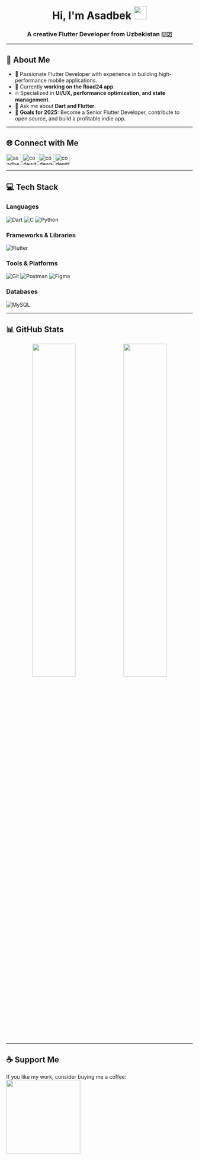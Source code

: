 <h1 align="center"> Hi, I'm Asadbek <img src="https://media.giphy.com/media/hvRJCLFzcasrR4ia7z/giphy.gif" width="35"></h1>
<h3 align="center"> A creative Flutter Developer from Uzbekistan 🇺🇿</h3>

---

## 🚀 About Me
- 🎯 Passionate Flutter Developer with experience in building high-performance mobile applications.  
- 🌱 Currently **working on the Road24 app**.  
- 🔥 Specialized in **UI/UX, performance optimization, and state management**.  
- 💬 Ask me about **Dart and Flutter**.  
- 🎯 **Goals for 2025:** Become a Senior Flutter Developer, contribute to open source, and build a profitable indie app.  

---

## 🌐 Connect with Me
<p align="left">
<a href="https://www.linkedin.com/in/asadbek-sayfuddinov/" target="blank">
  <img align="center" src="https://raw.githubusercontent.com/rahuldkjain/github-profile-readme-generator/master/src/images/icons/Social/linked-in-alt.svg" alt="asadbek sayfuddinov" height="30" width="40"/>
</a>
<a href="https://instagram.com/codewithbek" target="blank">
  <img align="center" src="https://raw.githubusercontent.com/rahuldkjain/github-profile-readme-generator/master/src/images/icons/Social/instagram.svg" alt="codewithbek" height="30" width="40"/>
</a>
<a href="https://www.codewars.com/users/codewithbek" target="blank">
  <img align="center" src="https://cdn.jsdelivr.net/npm/simple-icons@3.0.1/icons/codewars.svg" alt="codewars" height="30" width="40"/>
</a>
<a href="https://www.leetcode.com/codewithbek" target="blank">
  <img align="center" src="https://raw.githubusercontent.com/rahuldkjain/github-profile-readme-generator/master/src/images/icons/Social/leet-code.svg" alt="codewithbek" height="30" width="40"/>
</a>
</p>

---

## 💻 Tech Stack
### **Languages**
![Dart](https://img.shields.io/badge/Dart-0175C2?style=for-the-badge&logo=dart&logoColor=white)
![C](https://img.shields.io/badge/C-00599C?style=for-the-badge&logo=c&logoColor=white)
![Python](https://img.shields.io/badge/Python-3776AB?style=for-the-badge&logo=python&logoColor=white)

### **Frameworks & Libraries**
![Flutter](https://img.shields.io/badge/Flutter-02569B?style=for-the-badge&logo=flutter&logoColor=white)

### **Tools & Platforms**
![Git](https://img.shields.io/badge/Git-F05032?style=for-the-badge&logo=git&logoColor=white)
![Postman](https://img.shields.io/badge/Postman-FF6C37?style=for-the-badge&logo=postman&logoColor=white)
![Figma](https://img.shields.io/badge/Figma-F24E1E?style=for-the-badge&logo=figma&logoColor=white)

### **Databases**
![MySQL](https://img.shields.io/badge/MySQL-4479A1?style=for-the-badge&logo=mysql&logoColor=white)

---

## 📊 GitHub Stats  
<p align="center">
  <img src="https://github-readme-stats.vercel.app/api?username=codewithbek&show_icons=true&theme=tokyonight" width="48%" />
  <img src="https://github-readme-streak-stats.herokuapp.com/?user=codewithbek&theme=tokyonight" width="48%" />
</p>

---

## ☕ Support Me
If you like my work, consider buying me a coffee:  
<a href="https://www.buymeacoffee.com/codewithbek">
  <img src="https://cdn.buymeacoffee.com/buttons/v2/default-yellow.png" width="200" />
</a>
